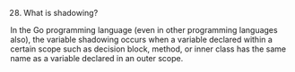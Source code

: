 28. What is shadowing?

In the Go programming language (even in other programming languages also), the variable shadowing occurs when a variable declared within a certain scope such as decision block, method, or inner class has the same name as a variable declared in an outer scope.